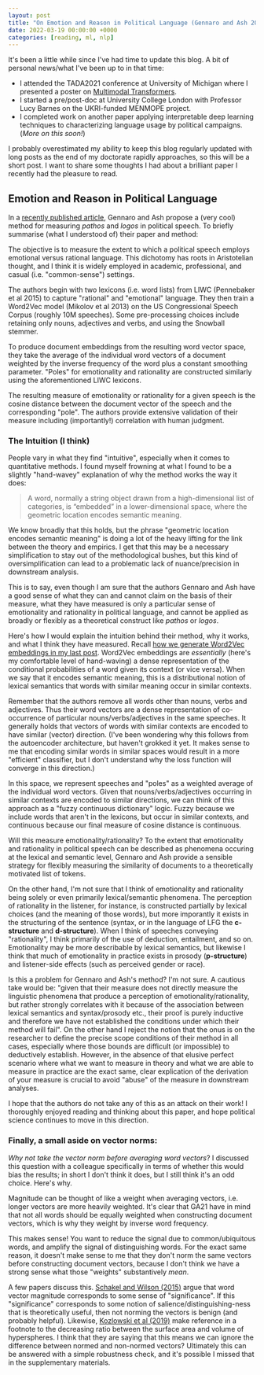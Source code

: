 ```yaml
---
layout: post
title: "On Emotion and Reason in Political Language (Gennaro and Ash 2021)"
date: 2022-03-19 00:00:00 +0000
categories: [reading, ml, nlp]
---
```


It's been a little while since I've had time to update this blog. A bit of personal news/what I've been up to in that time:

- I attended the TADA2021 conference at University of Michigan where I presented a poster on [Multimodal Transformers](https://muhark.github.io/project/multimodal-ad-transformers/).
- I started a pre/post-doc at University College London with Professor Lucy Barnes on the UKRI-funded MENMOPE project.
- I completed work on another paper applying interpretable deep learning techniques to characterizing language usage by political campaigns. (_More on this soon!_)

I probably overestimated my ability to keep this blog regularly updated with long posts as the end of my doctorate rapidly approaches, so this will be a short post. I want to share some thoughts I had about a brilliant paper I recently had the pleasure to read.

## Emotion and Reason in Political Language

In a [recently published article](https://elliottash.com/wp-content/uploads/2021/08/Emotions_in_Politics_Economic_Journal_CA.pdf), Gennaro and Ash propose a (very cool) method for measuring _pathos_ and _logos_ in political speech. To briefly summarise (what I understood of) their paper and method:

The objective is to measure the extent to which a political speech employs emotional versus rational language. This dichotomy has roots in Aristotelian thought, and I think it is widely employed in academic, professional, and casual (i.e. "common-sense") settings.

The authors begin with two lexicons (i.e. word lists) from LIWC (Pennebaker et al 2015) to capture "rational" and "emotional" language. They then train a Word2Vec model (Mikolov et al 2013) on the US Congressional Speech Corpus (roughly 10M speeches). Some pre-processing choices include retaining only nouns, adjectives and verbs, and using the Snowball stemmer.

To produce document embeddings from the resulting word vector space, they take the average of the individual word vectors of a document weighted by the inverse frequency of the word plus a constant smoothing parameter. "Poles" for emotionality and rationality are constructed similarly using the aforementioned LIWC lexicons.

The resulting measure of emotionality or rationality for a given speech is the cosine distance between the document vector of the speech and the corresponding "pole". The authors provide extensive validation of their measure including (importantly!) correlation with human judgment.

### The Intuition (I think)

People vary in what they find "intuitive", especially when it comes to quantitative methods. I found myself frowning at what I found to be a slightly "hand-wavey" explanation of why the method works the way it does:

>  A word, normally a string object drawn from a high-dimensional list of categories, is “embedded” in a lower-dimensional space, where the geometric location encodes semantic meaning.

We know broadly that this holds, but the phrase "geometric location encodes semantic meaning" is doing a lot of the heavy lifting for the link between the theory and empirics. I get that this may be a necessary simplification to stay out of the methodological bushes, but this kind of oversimplification can lead to a problematic lack of nuance/precision in downstream analysis.

This is to say, even though I am sure that the authors Gennaro and Ash have a good sense of what they can and cannot claim on the basis of their measure, what they have measured is only a particular sense of emotionality and rationality in political language, and cannot be applied as broadly or flexibly as a theoretical construct like _pathos_ or _logos_.

Here's how I would explain the intuition behind their method, why it works, and what I think they have measured. Recall [how we generate Word2Vec embeddings in my last post](https://muhark.github.io/python/ml/nlp/2021/10/21/word2vec-from-scratch.html). Word2Vec embeddings are _essentially_ (here's my comfortable level of hand-waving) a dense representation of the conditional probabilities of a word given its context (or vice versa). When we say that it encodes semantic meaning, this is a distributional notion of lexical semantics that words with similar meaning occur in similar contexts.

Remember that the authors remove all words other than nouns, verbs and adjectives. Thus their word vectors are a dense representation of co-occurrence of particular nouns/verbs/adjectives in the same speeches. It generally holds that vectors of words with similar contexts are encoded to have similar (vector) direction. (I've been wondering why this follows from the autoencoder architecture, but haven't grokked it yet. It makes sense to me that encoding similar words in similar spaces would result in a more "efficient" classifier, but I don't understand why the loss function will converge in this direction.)

In this space, we represent speeches and "poles" as a weighted average of the individual word vectors. Given that nouns/verbs/adjectives occurring in similar contexts are encoded to similar directions, we can think of this approach as a "fuzzy continuous dictionary" logic. Fuzzy because we include words that aren't in the lexicons, but occur in similar contexts, and continuous because our final measure of cosine distance is continuous.

Will this measure emotionality/rationality? To the extent that emotionality and rationality in political speech can be described as phenomena occuring at the lexical and semantic level, Gennaro and Ash provide a sensible strategy for flexibly measuring the similarity of documents to a theoretically motivated list of tokens.

On the other hand, I'm not sure that I think of emotionality and rationality being solely or even primarily lexical/semantic phenomena. The perception of rationality in the listener, for instance, is constructed partially by lexical choices (and the meaning of those words), but more imporantly it exists in the structuring of the sentence (syntax, or in the language of LFG the **c-structure** and **d-structure**). When I think of speeches conveying "rationality", I think primarily of the use of deduction, entailment, and so on. Emotionality may be more describable by lexical semantics, but likewise I think that much of emotionality in practice exists in prosody (**p-structure**) and listener-side effects (such as perceived gender or race). 

Is this a problem for Gennaro and Ash's method? I'm not sure. A cautious take would be: "given that their measure does not directly measure the linguistic phenomena that produce a perception of emotionality/rationality, but rather strongly correlates with it because of the association between lexical semantics and syntax/prosody etc., their proof is purely inductive and therefore we have not established the conditions under which their method will fail". On the other hand I reject the notion that the onus is on the researcher to define the precise scope conditions of their method in all cases, especially where those bounds are difficult (or impossible) to deductively establish. However, in the absence of that elusive perfect scenario where what we want to measure in theory and what we are able to measure in practice are the exact same, clear explication of the derivation of your measure is crucial to avoid "abuse" of the measure in downstream analyses.

I hope that the authors do not take any of this as an attack on their work! I thoroughly enjoyed reading and thinking about this paper, and hope political science continues to move in this direction.

### Finally, a small aside on vector norms:

_Why not take the vector norm before averaging word vectors_? I discussed this question with a colleague specifically in terms of whether this would bias the results; in short I don't think it does, but I still think it's an odd choice. Here's why.

Magnitude can be thought of like a weight when averaging vectors, i.e. longer vectors are more heavily weighted. It's clear that GA21 have in mind that not all words should be equally weighted when constructing document vectors, which is why they weight by inverse word frequency.

This makes sense! You want to reduce the signal due to common/ubiquitous words, and amplify the signal of distinguishing words. For the exact same reason, it doesn't make sense to me that they don't norm the same vectors before constructing document vectors, because I don't think we have a strong sense what those "weights" substantively _mean_.

A few papers discuss this. [Schakel and Wilson (2015)](https://arxiv.org/pdf/1508.02297.pdf) argue that word vector magnitude corresponds to some sense of "significance". If this "significance" corresponds to some notion of salience/distinguishing-ness that is theoretically useful, then not norming the vectors is benign (and probably helpful). Likewise, [Kozlowski et al (2019)](https://journals.sagepub.com/doi/full/10.1177/0003122419877135) make reference in a footnote to the decreasing ratio between the surface area and volume of hyperspheres. I think that they are saying that this means we can ignore the difference between normed and non-normed vectors? Ultimately this can be answered with a simple robustness check, and it's possible I missed that in the supplementary materials.

